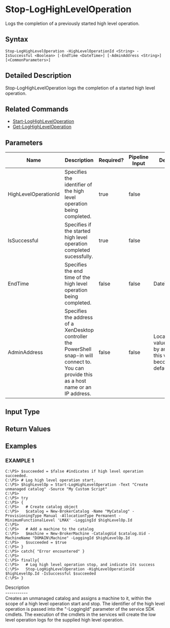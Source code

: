 ﻿# Stop-LogHighLevelOperation

   Logs the completion of a previously started high level operation.

## Syntax
```
Stop-LogHighLevelOperation -HighLevelOperationId <String> -IsSuccessful <Boolean> [-EndTime <DateTime>] [-AdminAddress <String>] [<CommonParameters>]
```

## Detailed Description
   Stop-LogHighLevelOperation logs the completion of a started high level operation.

## Related Commands
  * [Start-LogHighLevelOperation](Start-LogHighLevelOperation.html)
  * [Get-LogHighLevelOperation](Get-LogHighLevelOperation.html)
## Parameters

| Name   | Description | Required? | Pipeline Input | Default Value |
| --- | --- | --- | --- | --- |
| HighLevelOperationId | Specifies the identifier of the high level operation being completed. | true | false |  |
| IsSuccessful | Specifies if the started high level operation completed sucessfully. | true | false |  |
| EndTime | Specifies the end time of the high level operation being completed. | false | false | DateTime.UtcNow. |
| AdminAddress | Specifies the address of a XenDesktop controller the PowerShell snap-in will connect to. You can provide this as a host name or an IP address. | false | false | Localhost. Once a value is provided by any cmdlet, this value becomes the default. |

## Input Type
### 
   
## Return Values
### 
   
## Examples

### EXAMPLE 1
```
C:\PS> $succeeded = $false #indicates if high level operation succeeded.
C:\PS> # Log high level operation start.
C:\PS> $highLevelOp = Start-LogHighLevelOperation -Text "Create unmanaged catalog" -Source "My Custom Script"
C:\PS>
C:\PS> try
C:\PS> {
C:\PS>   # Create catalog object
C:\PS>   $catalog = New-BrokerCatalog -Name "MyCatalog" -ProvisioningType Manual -AllocationType Permanent -MinimumFunctionalLevel 'LMAX' -LoggingId $highLevelOp.Id
C:\PS>
C:\PS>   # Add a machine to the catalog
C:\PS>   $machine = New-BrokerMachine -CatalogUid $catalog.Uid -MachineName "DOMAIN\Machine" -LoggingId $highLevelOp.Id
C:\PS>   $succeeded = $true
C:\PS> }
C:\PS> catch{ "Error encountered" }
C:\PS>
C:\PS> finally{
C:\PS>   # Log high level operation stop, and indicate its success
C:\PS>   Stop-LogHighLevelOperation -HighLevelOperationId $highLevelOp.Id -IsSuccessful $succeeded
C:\PS> }
```
   Description<br>-----------<br>Creates an unmanaged catalog and assigns a machine to it, within the scope of a high level operation start and stop. The identifier of the high level operation is passed into the "-LoggingId" parameter of the service SDK cmdlets. The execution of the cmdlets in the services will create the low level operation logs for the supplied high level operation.
